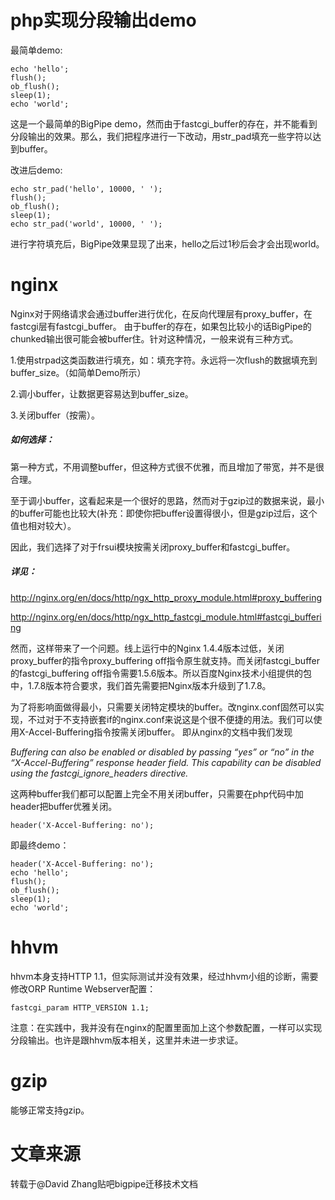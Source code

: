 # php实现分段输出demo

最简单demo:
```
echo 'hello';
flush();
ob_flush();
sleep(1);
echo 'world';
```
这是一个最简单的BigPipe demo，然而由于fastcgi_buffer的存在，并不能看到分段输出的效果。那么，我们把程序进行一下改动，用str_pad填充一些字符以达到buffer。

改进后demo:
```
echo str_pad('hello', 10000, ' ');
flush();
ob_flush();
sleep(1);
echo str_pad('world', 10000, ' ');
```
进行字符填充后，BigPipe效果显现了出来，hello之后过1秒后会才会出现world。

# nginx
Nginx对于网络请求会通过buffer进行优化，在反向代理层有proxy_buffer，在fastcgi层有fastcgi_buffer。
由于buffer的存在，如果包比较小的话BigPipe的chunked输出很可能会被buffer住。针对这种情况，一般来说有三种方式。

1.使用strpad这类函数进行填充，如：填充字符。永远将一次flush的数据填充到buffer_size。（如简单Demo所示）

2.调小buffer，让数据更容易达到buffer_size。

3.关闭buffer（按需）。


##### 如何选择：

第一种方式，不用调整buffer，但这种方式很不优雅，而且增加了带宽，并不是很合理。

至于调小buffer，这看起来是一个很好的思路，然而对于gzip过的数据来说，最小的buffer可能也比较大(补充：即使你把buffer设置得很小，但是gzip过后，这个值也相对较大）。

因此，我们选择了对于frsui模块按需关闭proxy_buffer和fastcgi_buffer。

##### 详见：

http://nginx.org/en/docs/http/ngx_http_proxy_module.html#proxy_buffering

http://nginx.org/en/docs/http/ngx_http_fastcgi_module.html#fastcgi_buffering

然而，这样带来了一个问题。线上运行中的Nginx 1.4.4版本过低，关闭proxy_buffer的指令proxy_buffering off指令原生就支持。而关闭fastcgi_buffer的fastcgi_buffering off指令需要1.5.6版本。所以百度Nginx技术小组提供的包中，1.7.8版本符合要求，我们首先需要把Nginx版本升级到了1.7.8。


为了将影响面做得最小，只需要关闭特定模块的buffer。改nginx.conf固然可以实现，不过对于不支持嵌套if的nginx.conf来说这是个很不便捷的用法。我们可以使用X-Accel-Buffering指令按需关闭buffer。
即从nginx的文档中我们发现

_Buffering can also be enabled or disabled by passing “yes” or “no” in the “X-Accel-Buffering” response header field. This capability can be disabled using the fastcgi_ignore_headers directive._

这两种buffer我们都可以配置上完全不用关闭buffer，只需要在php代码中加header把buffer优雅关闭。

```
header('X-Accel-Buffering: no');

```

即最终demo：

```
header('X-Accel-Buffering: no');
echo 'hello';
flush();
ob_flush();
sleep(1);
echo 'world';

```


# hhvm 
hhvm本身支持HTTP 1.1，但实际测试并没有效果，经过hhvm小组的诊断，需要修改ORP Runtime Webserver配置：

```
fastcgi_param HTTP_VERSION 1.1;

```

注意：在实践中，我并没有在nginx的配置里面加上这个参数配置，一样可以实现分段输出。也许是跟hhvm版本相关，这里并未进一步求证。

# gzip
能够正常支持gzip。


# 文章来源
转载于@David Zhang贴吧bigpipe迁移技术文档
